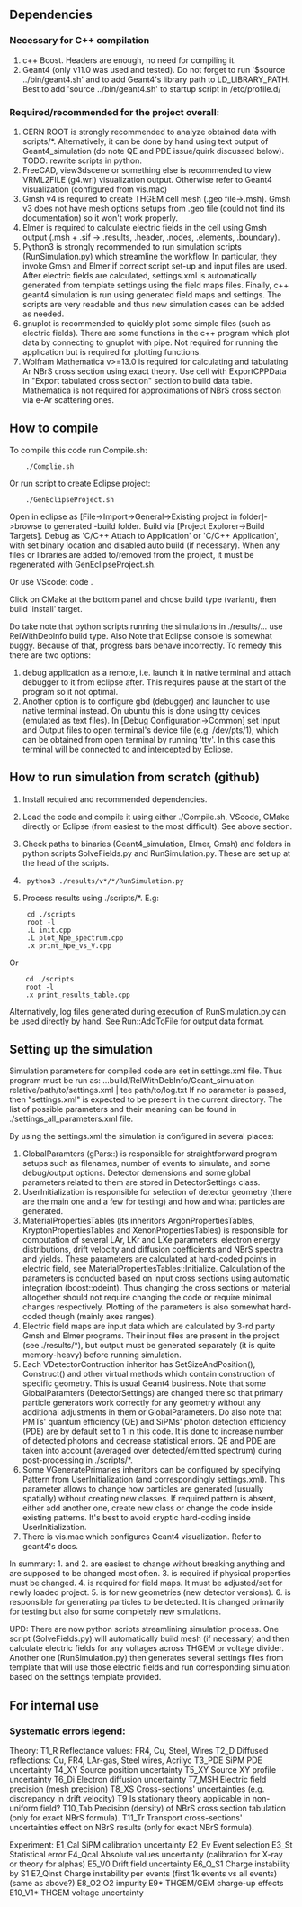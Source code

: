 ## Dependencies

### Necessary for C++ compilation

1. c++ Boost. Headers are enough, no need for compiling it.
2. Geant4 (only v11.0 was used and tested). Do not forget to run '$source ../bin/geant4.sh' and to add Geant4's library path to LD_LIBRARY_PATH. Best to add 'source ../bin/geant4.sh' to startup script in /etc/profile.d/ 

### Required/recommended for the project overall:

1. CERN ROOT is strongly recommended to analyze obtained data with scripts/*. Alternatively, it can be done by hand using text output of Geant4_simulation (do note QE and PDE issue/quirk discussed below). TODO: rewrite scripts in python.
2. FreeCAD, view3dscene or something else is recommended to view VRML2FILE (g4.wrl) visualization output. Otherwise refer to Geant4 visualization (configured from vis.mac)
3. Gmsh v4 is required to create THGEM cell mesh (.geo file->.msh). Gmsh v3 does not have mesh options setups from .geo file (could not find its documentation) so it won't work properly.
4. Elmer is required to calculate electric fields in the cell using Gmsh output (.msh + .sif -> .results, .header, .nodes, .elements, .boundary).
5. Python3 is strongly recommended to run simulation scripts (RunSimulation.py) which streamline the workflow. In particular, they invoke Gmsh and Elmer if correct script set-up and input files are used. After electric fields are calculated, settings.xml is automatically generated from template settings using the field maps files. Finally, c++ geant4 simulation is run using generated field maps and settings. The scripts are very readable and thus new simulation cases can be added as needed.
6. gnuplot is recommended to quickly plot some simple files (such as electric fields). There are some functions in the c++ program which plot data by connecting to gnuplot with pipe. Not required for running the application but is required for plotting functions.
7. Wolfram Mathematica v>=13.0 is required for calculating and tabulating Ar NBrS cross section using exact theory. Use cell with ExportCPPData in "Export tabulated cross section" section to build data table. Mathematica is not required for approximations of NBrS cross section via e-Ar scattering ones.

## How to compile

To compile this code run Compile.sh:

		./Complie.sh

Or run script to create Eclipse project:

		./GenEclipseProject.sh

Open in eclipse as \[File->Import->General->Existing project in folder\]->browse to generated -build folder. Build via \[Project Explorer->Build Targets\]. Debug as 'C/C++ Attach to Application' or 'C/C++ Application', with set binary location and disabled auto build (if necessary). When any files or libraries are added to/removed from the project, it must be regenerated with GenEclipseProject.sh.

Or use VScode:
		code .

Click on CMake at the bottom panel and chose build type (variant), then build 'install' target.

Do take note that python scripts running the simulations in ./results/... use RelWithDebInfo build type.
Also Note that Eclipse console is somewhat buggy. Because of that, progress bars behave incorrectly. To remedy this there are two options:
1. debug application as a remote, i.e. launch it in native terminal and attach debugger to it from eclipse after. This requires pause at the start of the program so it not optimal.
2. Another option is to configure gbd (debugger) and launcher to use native terminal instead. On ubuntu this is done using tty devices (emulated as text files). In \[Debug Configuration->Common\] set Input and Output files to open terminal's device file (e.g. /dev/pts/1), which can be obtained from open terminal by running 'tty'. In this case this terminal will be connected to and intercepted by Eclipse.

## How to run simulation from scratch (github)

1. Install required and recommended dependencies.
2. Load the code and compile it using either ./Compile.sh, VScode, CMake directly or Eclipse (from easiest to the most difficult). See above section.
3. Check paths to binaries (Geant4_simulation, Elmer, Gmsh) and folders in python scripts SolveFields.py and RunSimulation.py. These are set up at the head of the scripts.
4. 
		python3 ./results/v*/*/RunSimulation.py
5. Process results using ./scripts/*. E.g:

		cd ./scripts
		root -l
		.L init.cpp
		.L plot_Npe_spectrum.cpp
		.x print_Npe_vs_V.cpp	
Or			

		cd ./scripts
		root -l
		.x print_results_table.cpp

Alternatively, log files generated during execution of RunSimulation.py can be used directly by hand.
See Run::AddToFile for output data format.

## Setting up the simulation

Simulation parameters for compiled code are set in settings.xml file.
Thus program must be run as:
		...build/RelWithDebInfo/Geant_simulation relative/path/to/settings.xml | tee path/to/log.txt
If no parameter is passed, then "settings.xml" is expected to be present in the current directory.
The list of possible parameters and their meaning can be found in ./settings_all_parameters.xml file.

By using the settings.xml the simulation is configured in several places:

1. GlobalParamters (gPars::) is responsible for straightforward program setups such as filenames, number of events to simulate, and some debug/output options. Detector demensions and some global parameters related to them are stored in DetectorSettings class.
2. UserInitialization is responsible for selection of detector geometry (there are the main one and a few for testing) and how and what particles are generated.
3. MaterialPropertiesTables (its inheritors ArgonPropertiesTables, KryptonPropertiesTables and XenonPropertiesTables) is responsible for computation of several LAr, LKr and LXe parameters: electron energy distributions, drift velocity and diffusion coefficients and NBrS spectra and yields. These parameters are calculated at hard-coded points in electric field, see MaterialPropertiesTables::Initialize. Calculation of the parameters is conducted based on input cross sections using automatic integration (boost::odeint). Thus changing the cross sections or material altogether should not require changing the code or require minimal changes respectively. Plotting of the parameters is also somewhat hard-coded though (mainly axes ranges).
4. Electric field maps are input data which are calculated by 3-rd party Gmsh and Elmer programs. Their input files are present in the project (see ./results/*), but output must be generated separately (it is quite memory-heavy) before running simulation.
5. Each VDetectorContruction inheritor has SetSizeAndPosition(), Construct() and other virtual methods which contain construction of specific geometry. This is usual Geant4 business. Note that some GlobalParamters (DetectorSettings) are changed there so that primary particle generators work correctly for any geometry without any additional adjustments in them or GlobalParameters. Do also note that PMTs' quantum efficiency (QE) and SiPMs' photon detection efficiency (PDE) are by default set to 1 in this code. It is done to increase number of detected photons and decrease statistical errors. QE and PDE are taken into account (averaged over detected/emitted spectrum) during post-processing in ./scripts/*. 
6. Some VGeneratePrimaries inheritors can be configured by specifying Pattern from UserInitialization (and correspondingly settings.xml). This parameter allows to change how particles are generated (usually spatially) without creating new classes. If required pattern is absent, either add another one, create new class or change the code inside existing patterns. It's best to avoid cryptic hard-coding inside UserInitialization.
7. There is vis.mac which configures Geant4 visualization. Refer to geant4's docs.

In summary:
1\. and 2. are easiest to change without breaking anything and are supposed to be changed most often.
3\. is required if physical properties must be changed.
4\. is required for field maps. It must be adjusted/set for newly loaded project.
5\. is for new geometries (new detector versions).
6\. is responsible for generating particles to be detected. It is changed primarily for testing but also for some completely new simulations.

UPD: There are now python scripts streamlining simulation process.
One script (SolveFields.py) will automatically build mesh (if necessary) and then calculate electric fields for any voltages across THGEM or voltage divider.
Another one (RunSimulation.py) then generates several settings files from template that will use those electric fields and run corresponding simulation based on the settings template provided.

## For internal use

### Systematic errors legend:

Theory:
T1_R	Reflectance values: FR4, Cu, Steel, Wires
T2_D	Diffused reflections: Cu, FR4, LAr-gas, Steel wires, Acrilyc
T3_PDE	SiPM PDE uncertainty
T4_XY	Source position uncertainty
T5_XY	Source XY profile uncertainty
T6_Di	Electron diffusion uncertainty
T7_MSH	Electric field precision (mesh precision)
T8_XS	Cross-sections' uncertainties (e.g. discrepancy in drift velocity)
T9		Is stationary theory applicable in non-uniform field?
T10_Tab	Precision (density) of NBrS cross section tabulation (only for exact NBrS formula).
T11_Tr	Transport cross-sections' uncertainties effect on NBrS results (only for exact NBrS formula).

Experiment:
E1_Cal	SiPM calibration uncertainty
E2_Ev	Event selection
E3_St	Statistical error
E4_Qcal	Absolute values uncertainty (calibration for X-ray or theory for alphas)
E5_V0	Drift field uncertainty
E6_Q_S1	Charge instability by S1
E7_Qinst	Charge instability per events (first 1k events vs all events) (same as above?)
E8_O2	O2 impurity
E9*	THGEM/GEM charge-up effects
E10_V1*	THGEM voltage uncertainty

